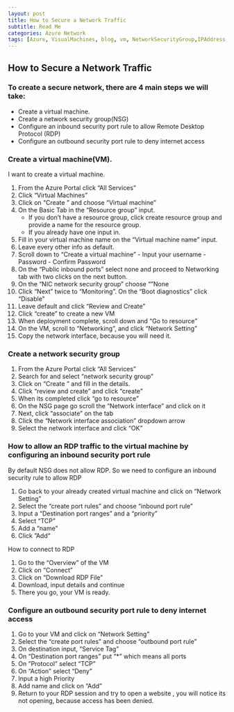 ```yaml
---
layout: post
title: How to Secure a Network Traffic
subtitle: Read Me
categories: Azure Network
tags: [Azure, VisualMachines, blog, vm, NetworkSecurityGroup,IPAddress, RDP, SSH, NSG]
---
```


## How to Secure a Network Traffic

### To create a secure network, there are 4 main steps we will take:

- Create a virtual machine.
- Create a network security group(NSG)
- Configure an inbound security port rule to allow Remote Desktop Protocol (RDP)
- Configure an outbound security port rule to deny internet access 


### Create a virtual machine(VM).

I want to create a virtual machine.

1. From the Azure Portal click “All Services”
2. Click “Virtual Machines”
3. Click on “Create ” and choose “Virtual machine”
4. On the Basic Tab in the “Resource group” input. 
    - If you don’t have a resource group, click create resource group and provide a name for the resource group. 
    - If you already have one input in.
  5. Fill in your virtual machine name on the “Virtual machine name” input.
  6. Leave every other info as default.
  7. Scroll down to “Create a virtual machine”
	- Input your username
	- Password
	- Confirm Password
8. On the “Public inbound ports” select none and proceed to Networking tab with two clicks on the next button.
9. On the “NIC network security group” choose “”None
10. Click “Next” twice to “Monitoring”. On the “Boot diagnostics” click “Disable”
11. Leave default and click “Review and Create”
12. Click “create” to create a new VM
13. When deployment complete, scroll down and “Go to resource”
14. On the VM, scroll to “Networking”, and click “Network Setting”
15. Copy the network interface, because you will need it.


### Create a network security group

1. From the Azure Portal click “All Services”
3. Search for and select “network security group”
4. Click on “Create ” and fill in the details.
5. Click “review and create” and click “create”
6. When its completed click “go to resource”
7. On the NSG page go scroll the “Network interface” and click on it
8. Next, click “associate” on the tab
9. Click the “Network interface association” dropdown arrow
10. Select the network interface and click “OK”


### How to allow an RDP traffic to the virtual machine by configuring an inbound security port rule

By default NSG does not allow RDP. So we need to configure an inbound security rule to allow RDP

1. Go back to your already created virtual machine and click on “Network Setting”
2. Select the “create port rules” and choose “inbound port rule”
3. Input a “Destination port ranges” and a “priority”
4. Select “TCP”
5. Add a “name”
6. Click ”Add“

How to connect to RDP

1. Go to the “Overview” of the VM
2. Click on “Connect”
3. Click on “Download RDP File”
4. Download, input details and continue
5. There you go, your VM is ready.


### Configure an outbound security port rule to deny internet access

1. Go to your VM and click on “Network Setting”
2. Select the “create port rules” and choose “outbound port rule”
3. On destination input, “Service Tag”
4. On “Destination port ranges” put “*” which means all ports
5. On ”Protocol” select “TCP”
6. On “Action” select “Deny”
7. Input a high Priority
8. Add name and click on “Add”
9. Return to your RDP session and try to open a website , you will notice its not opening, because access has been denied.